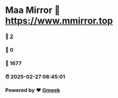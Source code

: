 # Maa Mirror :link: https://www.mmirror.top 
### :page_facing_up: [2](https://www.mmirror.top/tag.html) 
### :speech_balloon: 0 
### :hibiscus: 1677 
### :alarm_clock: 2025-02-27 08:45:01 
### Powered by :heart: [Gmeek](https://github.com/Meekdai/Gmeek)

